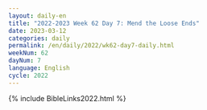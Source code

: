 ```yaml
---
layout: daily-en
title: "2022-2023 Week 62 Day 7: Mend the Loose Ends"
date: 2023-03-12
categories: daily
permalink: /en/daily/2022/wk62-day7-daily.html
weekNum: 62
dayNum: 7
language: English
cycle: 2022
---
```

{% include BibleLinks2022.html %} 
